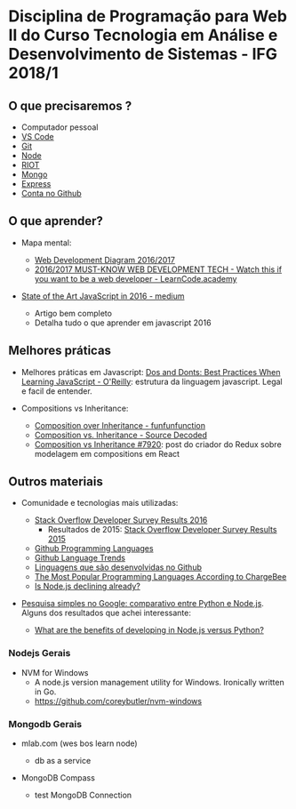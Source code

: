 # Disciplina de Programação para Web II do Curso Tecnologia em Análise e Desenvolvimento de Sistemas - IFG 2018/1

## O que precisaremos ?

* Computador pessoal
* [VS Code](https://code.visualstudio.com/)
* [Git](https://git-scm.com/)
* [Node](https://nodejs.org/en/)
* [RIOT](http://riotjs.com/)
* [Mongo](https://www.mongodb.com/)
* [Express](http://expressjs.com/pt-br/)
* [Conta no Github](https://github.com/)

## O que aprender?

* Mapa mental:
  * [Web Development Diagram 2016/2017](https://coggle.it/diagram/Vz9LvW8byvN0I38x)
  * [2016/2017 MUST-KNOW WEB DEVELOPMENT TECH - Watch this if you want to be a web developer - LearnCode.academy](https://www.youtube.com/watch?v=sBzRwzY7G-k)

* [State of the Art JavaScript in 2016 - medium](https://medium.com/javascript-and-opinions/state-of-the-art-javascript-in-2016-ab67fc68eb0b#.ldf4fg2c0)
  * Artigo bem completo
  * Detalha tudo o que aprender em javascript 2016


## Melhores práticas 

* Melhores práticas em Javascript: [Dos and Donts: Best Practices When Learning JavaScript - O'Reilly](https://www.youtube.com/watch?v=zILmbcIYnfw): estrutura da linguagem javascript. Legal e facil de entender.

* Compositions vs Inheritance:
    - [Composition over Inheritance - funfunfunction](https://www.youtube.com/watch?v=wfMtDGfHWpA)
    - [Composition vs. Inheritance - Source Decoded](https://www.youtube.com/watch?v=dYUZiJEy0JE)
    - [Composition vs Inheritance #7920](https://github.com/facebook/react/pull/7920): post do criador do Redux sobre modelagem em compositions em React


## Outros materiais


* Comunidade e tecnologias mais utilizadas:
    - [Stack Overflow Developer Survey Results 2016](http://stackoverflow.com/research/developer-survey-2016)
        + Resultados de 2015: [Stack Overflow Developer Survey Results 2015](http://stackoverflow.com/research/developer-survey-2015)
    - [Github Programming Languages](http://githut.info/)
    - [Github Language Trends](https://github.com/blog/2047-language-trends-on-github)
    - [Linguagens que são desenvolvidas no Github](https://github.com/showcases/programming-languages)
    - [The Most Popular Programming Languages According to ChargeBee](http://www.programmableweb.com/news/most-popular-programming-languages-according-to-chargebee/analysis/2016/06/10)
    - [Is Node.js declining already?](https://news.ycombinator.com/item?id=9713337)

* [Pesquisa simples no Google: comparativo entre Python e Node.js](https://www.google.com.br/?ion=1&espv=2#q=python%20node%20js%20comparison). Alguns dos resultados que achei interessante:
    - [What are the benefits of developing in Node.js versus Python?](https://www.quora.com/What-are-the-benefits-of-developing-in-Node-js-versus-Python)



### Nodejs Gerais

- NVM for Windows
  - A node.js version management utility for Windows. Ironically written in Go.
  - https://github.com/coreybutler/nvm-windows


### Mongodb Gerais
- mlab.com (wes bos learn node)
  - db as a service

- MongoDB Compass
  - test MongoDB Connection
  
